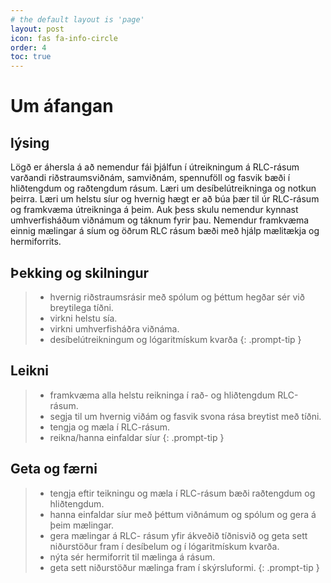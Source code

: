 ```yaml
---
# the default layout is 'page'
layout: post
icon: fas fa-info-circle
order: 4
toc: true
---
```


# Um áfangan

## lýsing

Lögð er áhersla á að nemendur fái þjálfun í útreikningum á RLC-rásum varðandi riðstraumsviðnám,
samviðnám, spennuföll og fasvik bæði í hliðtengdum og raðtengdum rásum. Læri um desíbelútreikninga
og notkun þeirra. Læri um helstu síur og hvernig hægt er að búa þær til úr RLC-rásum og framkvæma
útreikninga á þeim. Auk þess skulu nemendur kynnast umhverfisháðum viðnámum og táknum fyrir þau.
Nemendur framkvæma einnig mælingar á síum og öðrum RLC rásum bæði með hjálp mælitækja og
hermiforrits.

## Þekking og skilningur

>- hvernig riðstraumsrásir með spólum og þéttum hegðar sér við breytilega tíðni.
>- virkni helstu sía.
>- virkni umhverfisháðra viðnáma.
>- desíbelútreikningum og lógaritmískum kvarða
{: .prompt-tip }

## Leikni

>- framkvæma alla helstu reikninga í rað- og hliðtengdum RLC-rásum.
>- segja til um hvernig viðám og fasvik svona rása breytist með tíðni.
>- tengja og mæla í RLC-rásum.
>- reikna/hanna einfaldar síur
{: .prompt-tip }

## Geta og færni

>- tengja eftir teikningu og mæla í RLC-rásum bæði raðtengdum og hliðtengdum.
>- hanna einfaldar síur með þéttum viðnámum og spólum og gera á þeim mælingar.
>- gera mælingar á RLC- rásum yfir ákveðið tíðnisvið og geta sett niðurstöður fram í desíbelum og í lógaritmískum kvarða.
>- nýta sér hermiforrit til mælinga á rásum.
>- geta sett niðurstöður mælinga fram í skýrsluformi.
{: .prompt-tip }
